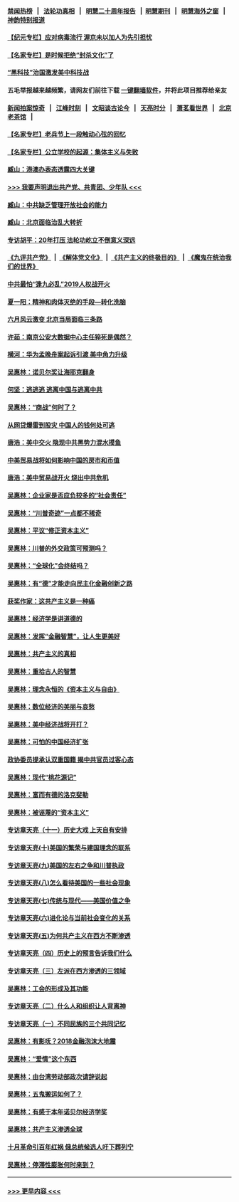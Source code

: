 #### [禁闻热榜](热点新闻.md?=0)  &nbsp;&nbsp;|&nbsp;&nbsp; [法轮功真相](https://github.com/gfw-breaker/truth/blob/master/README.md?=0) &nbsp;&nbsp;|&nbsp;&nbsp; [明慧二十周年报告](https://github.com/gfw-breaker/mh-reports/blob/master/README.md?=0) &nbsp;&nbsp;|&nbsp;&nbsp;[明慧期刊](https://github.com/gfw-breaker/mh-qikan) &nbsp;&nbsp;|&nbsp;&nbsp; [明慧海外之窗](https://github.com/gfw-breaker/mh-news/blob/master/README.md?=0) &nbsp;&nbsp;|&nbsp;&nbsp; [神韵特别报道](https://github.com/gfw-breaker/mh-news/blob/master/shenyun.md?=0)
#### [【纪元专栏】应对病毒流行 渥京未以加人为先引担忧](../pages/nsc423/n11875714.md?t=03130932) 
#### [【名家专栏】是时候拒绝“封杀文化”了](../pages/nsc423/n11814093.md?t=03130932) 
#### [“黑科技”治国激发美中科技战](../pages/nsc423/n11638056.md?t=03130932) 
#### 五毛举报越来越频繁，请网友们前往下载 [一键翻墙软件](https://github.com/gfw-breaker/ssr-accounts)，并将此项目推荐给亲友
#### [新闻拍案惊奇](https://github.com/gfw-breaker/banned-news/blob/master/pages/link4.md) &nbsp;&nbsp;|&nbsp;&nbsp; [江峰时刻](https://github.com/gfw-breaker/banned-news/blob/master/pages/link4.md) &nbsp;&nbsp;|&nbsp;&nbsp; [文昭谈古论今](https://github.com/gfw-breaker/banned-news/blob/master/pages/link4.md) &nbsp;&nbsp;|&nbsp;&nbsp; [天亮时分](https://github.com/gfw-breaker/banned-news/blob/master/pages/link4.md) &nbsp;&nbsp;|&nbsp;&nbsp; [萧茗看世界](https://github.com/gfw-breaker/banned-news/blob/master/pages/link4.md) &nbsp;&nbsp;|&nbsp;&nbsp; [北京老茶馆](https://github.com/gfw-breaker/banned-news/blob/master/pages/link4.md) &nbsp;&nbsp;|&nbsp;&nbsp; 
#### [【名家专栏】老兵节上一段触动心弦的回忆](../pages/nsc423/n11646016.md?t=03130932) 
#### [【名家专栏】公立学校的起源：集体主义与失败](../pages/nsc423/n11601833.md?t=03130932) 
#### [臧山：港澳办表态透露四大关键](../pages/nsc423/n11421628.md?t=03130932) 
#### [>>> 我要声明退出共产党、共青团、少年队 <<<](https://github.com/begood0513/goodnews/blob/master/quit/letter.md) 
#### [臧山：中共缺乏管理开放社会的能力](../pages/nsc423/n11407457.md?t=03130932) 
#### [臧山：北京面临治乱大转折](../pages/nsc423/n11406895.md?t=03130932) 
#### [专访胡平：20年打压 法轮功屹立不倒意义深远](../pages/nsc423/n11398800.md?t=03130932) 
#### [《九评共产党》](https://github.com/begood0513/9ping.md/blob/master/README.md) &nbsp;|&nbsp; [《解体党文化》](../../../../jtdwh.md/blob/master/README.md)  &nbsp;|&nbsp; [《共产主义的终极目的》](../../../../gczydzjmd.md/blob/master/README.md) &nbsp;|&nbsp; [《魔鬼在统治我们的世界》](../../../../mgztzwmdsj.md/blob/master/README.md) 
#### [中共最怕“逢九必乱”2019人权战开火](../pages/nsc423/n11385248.md?t=03130932) 
#### [夏一阳：精神和肉体灭绝的手段—转化洗脑](../pages/nsc423/n11368250.md?t=03130932) 
#### [六月风云激变 北京当局面临三条路](../pages/nsc423/n11313668.md?t=03130932) 
#### [许茹：南京公安大数据中心主任猝死是偶然？](../pages/nsc423/n11064744.md?t=03130932) 
#### [横河：华为孟晚舟案起诉引渡 美中角力升级](../pages/nsc423/n11027230.md?t=03130932) 
#### [吴惠林：诺贝尔奖让海耶克翻身](../pages/nsc423/n10890049.md?t=03130932) 
#### [何坚：逃逃逃 逃离中国与逃离中共](../pages/nsc423/n10592891.md?t=03130932) 
#### [吴惠林：“商战”何时了？](../pages/nsc423/n10573558.md?t=03130932) 
#### [从网贷爆雷到股灾 中国人的钱何处可逃](../pages/nsc423/n10572800.md?t=03130932) 
#### [唐浩：美中交火 隐现中共黑势力混水摸鱼](../pages/nsc423/n10544040.md?t=03130932) 
#### [中美贸易战将如何影响中国的房市和币值](../pages/nsc423/n10543697.md?t=03130932) 
#### [唐浩：美中贸易战开火 烧出中共危机](../pages/nsc423/n10540126.md?t=03130932) 
#### [吴惠林：企业家是否应负较多的“社会责任”](../pages/nsc423/n10535022.md?t=03130932) 
#### [吴惠林：“川普奇迹”一点都不稀奇](../pages/nsc423/n10512808.md?t=03130932) 
#### [吴惠林：平议“修正资本主义”](../pages/nsc423/n10495724.md?t=03130932) 
#### [吴惠林：川普的外交政策可预测吗？](../pages/nsc423/n10462387.md?t=03130932) 
#### [吴惠林：“全球化”会终结吗？](../pages/nsc423/n10452838.md?t=03130932) 
#### [吴惠林：有“德”才能走向民主化金融创新之路](../pages/nsc423/n10432292.md?t=03130932) 
#### [获奖作家：这共产主义是一种癌](../pages/nsc423/n10431541.md?t=03130932) 
#### [吴惠林：经济学是讲道德的](../pages/nsc423/n10398014.md?t=03130932) 
#### [吴惠林：发挥“金融智慧”，让人生更美好](../pages/nsc423/n10375019.md?t=03130932) 
#### [吴惠林：共产主义的真相](../pages/nsc423/n10351394.md?t=03130932) 
#### [吴惠林：重拾古人的智慧](../pages/nsc423/n10337691.md?t=03130932) 
#### [吴惠林：理念永恒的《资本主义与自由》](../pages/nsc423/n10316274.md?t=03130932) 
#### [吴惠林：数位经济的美丽与哀愁](../pages/nsc423/n10292946.md?t=03130932) 
#### [吴惠林：美中经济战将开打？](../pages/nsc423/n10258825.md?t=03130932) 
#### [吴惠林：可怕的中国经济扩张](../pages/nsc423/n10219147.md?t=03130932) 
#### [政协委员提承认双重国籍 揭中共官员过客心态](../pages/nsc423/n10208809.md?t=03130932) 
#### [吴惠林：现代“桃花源记”](../pages/nsc423/n10185234.md?t=03130932) 
#### [吴惠林：富而有德的洛克斐勒](../pages/nsc423/n10142264.md?t=03130932) 
#### [吴惠林：被诬蔑的“资本主义”](../pages/nsc423/n10124816.md?t=03130932) 
#### [专访章天亮（十一）历史大戏 上天自有安排](../pages/nsc423/n10094905.md?t=03130932) 
#### [专访章天亮(十)美国的繁荣与建国理念的联系](../pages/nsc423/n10094899.md?t=03130932) 
#### [专访章天亮(九)美国的左右之争和川普执政](../pages/nsc423/n10094889.md?t=03130932) 
#### [专访章天亮(八)怎么看待美国的一些社会现象](../pages/nsc423/n10094857.md?t=03130932) 
#### [专访章天亮(七)传统与现代——美国价值之争](../pages/nsc423/n10093140.md?t=03130932) 
#### [专访章天亮(六)进化论与当前社会变化的关系](../pages/nsc423/n10092036.md?t=03130932) 
#### [专访章天亮(五)为何共产主义在西方不断渗透](../pages/nsc423/n10083620.md?t=03130932) 
#### [专访章天亮（四）历史上的预言告诉我们什么](../pages/nsc423/n10083606.md?t=03130932) 
#### [专访章天亮（三）左派在西方渗透的三领域](../pages/nsc423/n10081115.md?t=03130932) 
#### [吴惠林：工会的形成及其功能](../pages/nsc423/n10080633.md?t=03130932) 
#### [专访章天亮（二）什么人和组织让人背离神](../pages/nsc423/n10076637.md?t=03130932) 
#### [专访章天亮（一）不同民族的三个共同记忆](../pages/nsc423/n10074188.md?t=03130932) 
#### [吴惠林：有影呒？2018金融泡沫大地震](../pages/nsc423/n10040534.md?t=03130932) 
#### [吴惠林：“爱情”这个东西](../pages/nsc423/n10019423.md?t=03130932) 
#### [吴惠林：由台湾劳动部政次请辞说起](../pages/nsc423/n9979679.md?t=03130932) 
#### [吴惠林：五鬼搬运如何了？](../pages/nsc423/n9925338.md?t=03130932) 
#### [吴惠林：有感于本年诺贝尔经济学奖](../pages/nsc423/n9871883.md?t=03130932) 
#### [吴惠林：共产主义渗透全球](../pages/nsc423/n9812748.md?t=03130932) 
#### [十月革命引百年红祸 俄总统候选人吁下葬列宁](../pages/nsc423/n9810182.md?t=03130932) 
#### [吴惠林：停滞性膨胀何时来到？](../pages/nsc423/n9764136.md?t=03130932) 

----
#### [ >>> 更早内容 <<< ](../indexes/nsc423-earlier.md)

